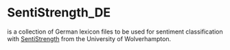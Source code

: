 # SentiStrength_DE 
is a collection of German lexicon files to be used for sentiment classification with [SentiStrength](http://sentistrength.wlv.ac.uk/) from the University of Wolverhampton.

